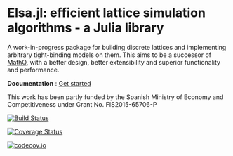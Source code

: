 # Elsa.jl: efficient lattice simulation algorithms - a Julia library

A work-in-progress package for building discrete lattices and implementing arbitrary tight-binding models on them. This aims to be a successor of [MathQ](http://www.icmm.csic.es/sanjose/MathQ/MathQ.html), with a better design, better extensibility and superior functionality and performance.

**Documentation** : [Get started](https://github.com/pablosanjose/Elsa.jl/blob/master/docs/src/index.md)

This work has been partly funded by the Spanish Ministry of Economy and Competitiveness under Grant No. FIS2015-65706-P

[![Build Status](https://travis-ci.org/pablosanjose/Elsa.jl.svg?branch=master)](https://travis-ci.org/pablosanjose/Elsa.jl)

[![Coverage Status](https://coveralls.io/repos/pablosanjose/Elsa.jl/badge.svg?branch=master&service=github)](https://coveralls.io/github/pablosanjose/Elsa.jl?branch=master)

[![codecov.io](http://codecov.io/github/pablosanjose/Elsa.jl/coverage.svg?branch=master)](http://codecov.io/github/pablosanjose/Elsa.jl?branch=master)
